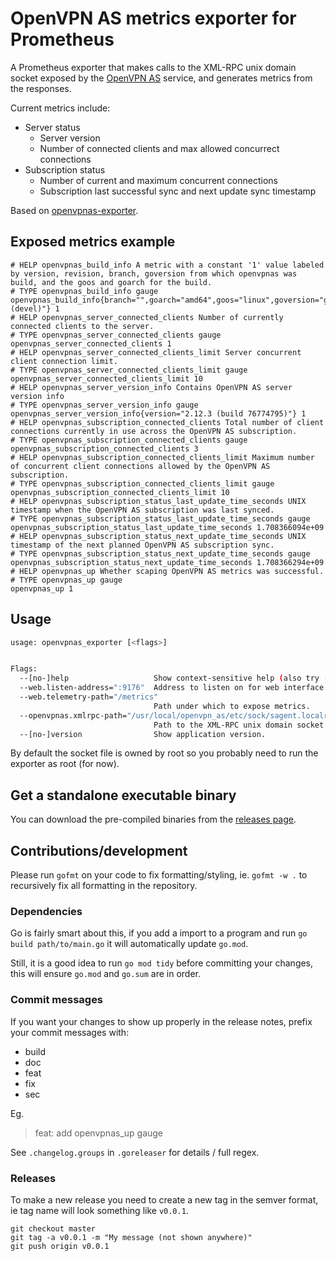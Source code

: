 # OpenVPN AS metrics exporter for Prometheus

A Prometheus exporter that makes calls to the XML-RPC unix domain socket exposed by the [OpenVPN AS](https://openvpn.net/) service, and generates metrics from the responses.

Current metrics include:

* Server status
  * Server version
  * Number of connected clients and max allowed concurrect connections
* Subscription status
  * Number of current and maximum concurrent connections
  * Subscription last successful sync and next update sync timestamp

Based on [openvpnas-exporter](https://github.com/rossigee/openvpnas-exporter).


## Exposed metrics example

```
# HELP openvpnas_build_info A metric with a constant '1' value labeled by version, revision, branch, goversion from which openvpnas was build, and the goos and goarch for the build.
# TYPE openvpnas_build_info gauge
openvpnas_build_info{branch="",goarch="amd64",goos="linux",goversion="go1.21.1",revision="unknown",tags="unknown",version="(devel)"} 1
# HELP openvpnas_server_connected_clients Number of currently connected clients to the server.
# TYPE openvpnas_server_connected_clients gauge
openvpnas_server_connected_clients 1
# HELP openvpnas_server_connected_clients_limit Server concurrent client connection limit.
# TYPE openvpnas_server_connected_clients_limit gauge
openvpnas_server_connected_clients_limit 10
# HELP openvpnas_server_version_info Contains OpenVPN AS server version info
# TYPE openvpnas_server_version_info gauge
openvpnas_server_version_info{version="2.12.3 (build 76774795)"} 1
# HELP openvpnas_subscription_connected_clients Total number of client connections currently in use across the OpenVPN AS subscription.
# TYPE openvpnas_subscription_connected_clients gauge
openvpnas_subscription_connected_clients 3
# HELP openvpnas_subscription_connected_clients_limit Maximum number of concurrent client connections allowed by the OpenVPN AS subscription.
# TYPE openvpnas_subscription_connected_clients_limit gauge
openvpnas_subscription_connected_clients_limit 10
# HELP openvpnas_subscription_status_last_update_time_seconds UNIX timestamp when the OpenVPN AS subscription was last synced.
# TYPE openvpnas_subscription_status_last_update_time_seconds gauge
openvpnas_subscription_status_last_update_time_seconds 1.708366094e+09
# HELP openvpnas_subscription_status_next_update_time_seconds UNIX timestamp of the next planned OpenVPN AS subscription sync.
# TYPE openvpnas_subscription_status_next_update_time_seconds gauge
openvpnas_subscription_status_next_update_time_seconds 1.708366294e+09
# HELP openvpnas_up Whether scaping OpenVPN AS metrics was successful.
# TYPE openvpnas_up gauge
openvpnas_up 1
```


## Usage

```sh
usage: openvpnas_exporter [<flags>]


Flags:
  --[no-]help                   Show context-sensitive help (also try --help-long and --help-man).
  --web.listen-address=":9176"  Address to listen on for web interface and telemetry.
  --web.telemetry-path="/metrics"  
                                Path under which to expose metrics.
  --openvpnas.xmlrpc-path="/usr/local/openvpn_as/etc/sock/sagent.localroot"  
                                Path to the XML-RPC unix domain socket file.
  --[no-]version                Show application version.
```

By default the socket file is owned by root so you probably need to run the exporter as root (for now).


## Get a standalone executable binary

You can download the pre-compiled binaries from the [releases page](https://github.com/elastx/openvpnas_exporter/releases).


## Contributions/development

Please run `gofmt` on your code to fix formatting/styling, ie. `gofmt -w .` to recursively fix all formatting in the repository.


### Dependencies

Go is fairly smart about this, if you add a import to a program and run `go build path/to/main.go` it will automatically update `go.mod`.

Still, it is a good idea to run `go mod tidy` before committing your changes, this will ensure `go.mod` and `go.sum` are in order.


### Commit messages

If you want your changes to show up properly in the release notes, prefix your commit messages with:

- build
- doc
- feat
- fix
- sec

Eg.

> feat: add openvpnas_up gauge

See `.changelog.groups` in `.goreleaser` for details / full regex.


### Releases

To make a new release you need to create a new tag in the semver format, ie tag name will look something like `v0.0.1`.

```shell
git checkout master
git tag -a v0.0.1 -m "My message (not shown anywhere)"
git push origin v0.0.1
```
